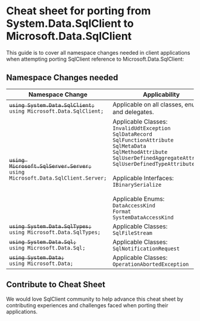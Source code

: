 # Cheat sheet for porting from System.Data.SqlClient to Microsoft.Data.SqlClient

This guide is to cover all namespace changes needed in client applications when attempting porting SqlClient reference to Microsoft.Data.SqlClient:

## Namespace Changes needed

| Namespace Change | Applicability |
|--|--|
| <s>`using System.Data.SqlClient;`</s><br>`using Microsoft.Data.SqlClient;` | Applicable on all classes, enums and delegates. |
| <s>`using Microsoft.SqlServer.Server;`</s><br>`using Microsoft.Data.SqlClient.Server;` | Applicable Classes: <br>`InvalidUdtException`<br>`SqlDataRecord`<br>`SqlFunctionAttribute`<br>`SqlMetaData`<br>`SqlMethodAttribute`<br>`SqlUserDefinedAggregateAttribute`<br>`SqlUserDefinedTypeAttribute`<br><br>Applicable Interfaces: <br>`IBinarySerialize`<br><br>Applicable Enums: <br>`DataAccessKind`<br>`Format`<br>`SystemDataAccessKind`|
| <s>`using System.Data.SqlTypes;`</s> <br>`using Microsoft.Data.SqlTypes;` | Applicable Classes:<br>`SqlFileStream`|
| <s>`using System.Data.Sql;`</s> <br>`using Microsoft.Data.Sql;`</s> | Applicable Classes:<br>`SqlNotificationRequest`<br> |
| <s>`using System.Data;`</s> <br>`using Microsoft.Data;`</s> | Applicable Classes:<br>`OperationAbortedException`|

## Contribute to Cheat Sheet

We would love SqlClient community to help advance this cheat sheet by contributing experiences and challenges faced when porting their applications.
